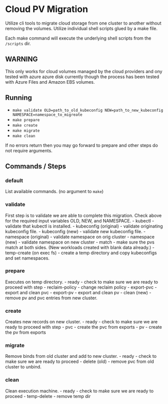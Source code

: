 # Cloud PV Migration
Utilize cli tools to migrate cloud storage from one cluster to another without removing the volumes. Utilize individual shell scripts glued by a make file.

Each make command will execute the underlying shell scripts from the `/scripts` dir.

## WARNING
This only works for cloud volumes managed by the cloud providers and ony tested with azure azure disk currently though the process has been tested with Azure Files and Amazon EBS volumes.

## Running
 - `make validate OLD=path_to_old_kubeconfig NEW=path_to_new_kubeconfig NAMESPACE=namespace_to_migreate`
 - `make prepare`
 - `make create`
 - `make migrate`
 - `make clean`

If no errors return then you may go forward to prepare and other steps do not require arguments.

## Commands / Steps	
### default 
List available commands. (no argument to `make`)

### validate 
First step is to validate we are able to complete this migration. Check above for the required input variables OLD, NEW, and NAMESPACE.
	- kubectl - validate that kubectl is installed.
	- kubeconfig (original) - validate originating kubeconfig file.
	- kubeconfig (new) - validate new kubeconfig file.
	- namespace (original) - validate namespace on orig cluster
	- namespace (new) - validate namespace on new cluster
	- match - make sure the pvs match at both sides. (New workloads created with blank data already.)
	- temp-create (on exec fs) - create a temp directory and copy kubeconfigs and set 
namespaces.

### prepare
Executes on temp directory.
	- ready - check to make sure we are ready to proceed with step
	- reclaim-policy - change reclaim policy
	- export-pvc - export and clean pvc
	- export-pv - export and clean pv
	- clean (new) - remove pv and pvc entries from new cluster.
	
### create
Creates new records on new cluster.
	- ready - check to make sure we are ready to proceed with step
	- pvc - create the pvc from exports
	- pv - create the pv from exports
	
### migrate
Remove binds from old cluster and add to new cluster.
	- ready - check to make sure we are ready to proceed
	- delete (old) - remove pvc from old cluster to unbind.
	
### clean
Clean execution machine.
	- ready - check to make sure we are ready to proceed
	- temp-delete - remove temp dir


